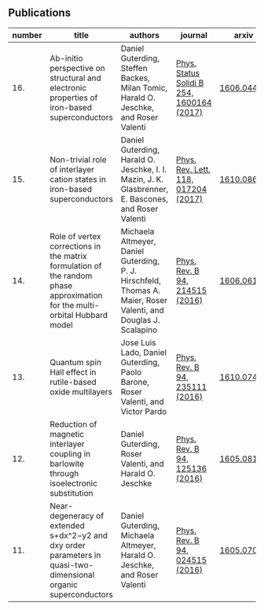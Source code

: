 ## Publications



| number| title | authors | journal | arxiv|
|---|---|---|---|---|
| 16. | Ab-initio perspective on structural and electronic properties of iron-based superconductors | Daniel Guterding, Steffen Backes, Milan Tomic, Harald O. Jeschke, and Roser Valenti | [Phys. Status Solidi B 254, 1600164 (2017)](http://dx.doi.org/10.1002/pssb.201600164) | [1606.04411](http://arxiv.org/abs/1606.04411) |
| 15. | Non-trivial role of interlayer cation states in iron-based superconductors | Daniel Guterding, Harald O. Jeschke, I. I. Mazin, J. K. Glasbrenner, E. Bascones, and Roser Valenti | [Phys. Rev. Lett. 118, 017204 (2017)](https://doi.org/10.1103/PhysRevLett.118.017204) | [1610.08626](http://arxiv.org/abs/1610.08626) |
| 14. | Role of vertex corrections in the matrix formulation of the random phase approximation for the multi-orbital Hubbard model | Michaela Altmeyer, Daniel Guterding, P. J. Hirschfeld, Thomas A. Maier, Roser Valenti, and Douglas J. Scalapino | [Phys. Rev. B 94, 214515 (2016)](https://doi.org/10.1103/PhysRevB.94.214515) |  [1606.06189](http://arxiv.org/abs/1606.06189) |
| 13. | Quantum spin Hall effect in rutile-based oxide multilayers | Jose Luis Lado, Daniel Guterding, Paolo Barone, Roser Valenti, and Victor Pardo | [Phys. Rev. B 94, 235111 (2016)](http://doi.org/10.1103/PhysRevB.94.235111) | [1610.07425](http://arxiv.org/abs/1610.07425) |
| 12. | Reduction of magnetic interlayer coupling in barlowite through isoelectronic substitution | Daniel Guterding, Roser Valenti, and Harald O. Jeschke | [Phys. Rev. B 94, 125136 (2016)](http://dx.doi.org/10.1103/PhysRevB.94.125136) | [1605.08162](http://arxiv.org/abs/1605.08162) |
| 11. | Near-degeneracy of extended s+dx^2−y2 and dxy order parameters in quasi-two-dimensional organic superconductors | Daniel Guterding, Michaela Altmeyer, Harald O. Jeschke, and Roser Valenti | [Phys. Rev. B 94, 024515 (2016)](http://dx.doi.org/10.1103/PhysRevB.94.024515) | [1605.07017](http://arxiv.org/abs/1605.07017) |
